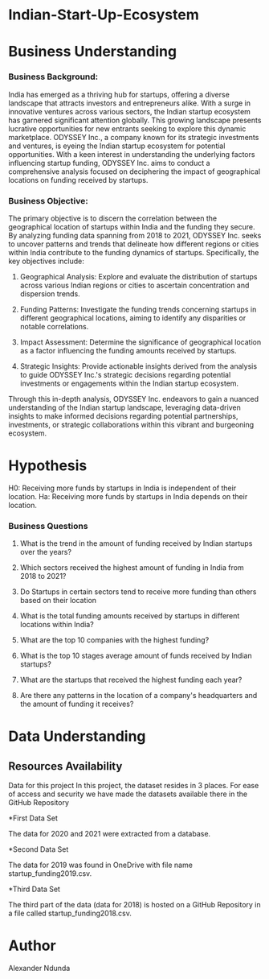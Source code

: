 # Indian-Start-Up-Ecosystem
# Business Understanding
### Business Background:
India has emerged as a thriving hub for startups, offering a diverse landscape that attracts investors and entrepreneurs alike. With a surge in innovative ventures across various sectors, the Indian startup ecosystem has garnered significant attention globally. This growing landscape presents lucrative opportunities for new entrants seeking to explore this dynamic marketplace.
ODYSSEY Inc., a company known for its strategic investments and ventures, is eyeing the Indian startup ecosystem for potential opportunities. With a keen interest in understanding the underlying factors influencing startup funding, ODYSSEY Inc. aims to conduct a comprehensive analysis focused on deciphering the impact of geographical locations on funding received by startups.
### Business Objective:
The primary objective is to discern the correlation between the geographical location of startups within India and the funding they secure. By analyzing funding data spanning from 2018 to 2021, ODYSSEY Inc. seeks to uncover patterns and trends that delineate how different regions or cities within India contribute to the funding dynamics of startups.
Specifically, the key objectives include:
1. Geographical Analysis: Explore and evaluate the distribution of startups across various Indian regions or cities to ascertain concentration and dispersion trends.

2. Funding Patterns: Investigate the funding trends concerning startups in different geographical locations, aiming to identify any disparities or notable correlations.

3. Impact Assessment: Determine the significance of geographical location as a factor influencing the funding amounts received by startups.

4. Strategic Insights: Provide actionable insights derived from the analysis to guide ODYSSEY Inc.'s strategic decisions regarding potential investments or engagements within the Indian startup ecosystem.
   
Through this in-depth analysis, ODYSSEY Inc. endeavors to gain a nuanced understanding of the Indian startup landscape, leveraging data-driven insights to make informed decisions regarding potential partnerships, investments, or strategic collaborations within this vibrant and burgeoning ecosystem.

# Hypothesis

H0: Receiving more funds by startups in India is independent of their location.
Ha: Receiving more funds by startups in India depends on their location.

### Business Questions
1. What is the trend in the amount of funding received by Indian startups over the years?

2. Which sectors received the highest amount of funding in India from 2018 to 2021?

3. Do Startups in certain sectors tend to receive more funding than others based on their location

4. What is the total funding amounts received by startups in different locations within India?

5. What are the top 10 companies with the highest funding?

6. What is the top 10 stages average amount of funds received by Indian startups?

7. What are the startups that received the highest funding each year?

8. Are there any patterns in the location of a company's headquarters and the amount of funding it receives?
   

# Data Understanding
## Resources Availability
Data for this project
In this project, the dataset resides in 3 places. For ease of access and security we have made the datasets available there in the GitHub Repository

*First Data Set

The data for 2020 and 2021 were extracted from a database.

*Second Data Set

The data for 2019 was found in OneDrive with file name startup_funding2019.csv.

*Third Data Set

The third part of the data (data for 2018) is hosted on a GitHub Repository in a file called startup_funding2018.csv.

# Author
Alexander Ndunda
